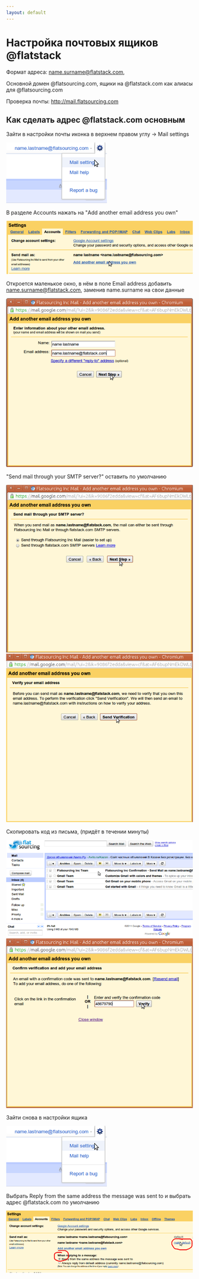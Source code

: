 ```yaml
---
layout: default
---
```


Настройка почтовых ящиков @flatstack
====================================

Формат адреса: name.surname@flatstack.com, 

Основной домен @flatsourcing.com, ящики на @flatstack.com как алиасы для @flatsourcing.com

Проверка почты:
http://mail.flatsourcing.com


Как сделать адрес @flatstack.com основным
-----------------------------------------

Зайти в настройки почты иконка в верхнем правом углу → Mail settings

![](images/mail1.png)

В разделе Accounts нажать на "Add another email address you own"

![](images/mail2.png)

Откроется маленькое окно, в нём в поле Email address добавить name.surname@flatstack.com, заменив name.surname на свои данные 

![](images/mail3.png)

"Send mail through your SMTP server?" оставить по умолчанию 

![](images/mail4.png)
![](images/mail5.png)

Скопировать код из письма, (придёт в течении минуты)

![](images/mail6.png)
![](images/mail8.png)

Зайти снова в настройки ящика

![](images/mail1.png)

Выбрать Reply from the same address the message was sent to и выбрать  адрес  @flatstack.com по умолчанию

![](images/mail9.png)

